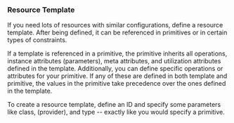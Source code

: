 ### Resource Template

If you need lots of resources with similar configurations, define a
resource template. After being defined, it can be referenced in
primitives or in certain types of constraints.

If a template is referenced in a primitive, the primitive inherits all
operations, instance attributes (parameters), meta attributes, and
utilization attributes defined in the template. Additionally, you can
define specific operations or attributes for your primitive. If any of
these are defined in both template and primitive, the values in the
primitive take precedence over the ones defined in the template.

To create a resource template, define an ID and specify some
parameters like class, (provider), and type -- exactly like you would
specify a primitive.
